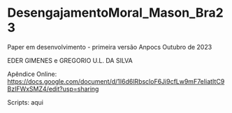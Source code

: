 # DesengajamentoMoral_Mason_Bra23

Paper em desenvolvimento - primeira versão Anpocs Outubro de 2023

EDER GIMENES e GREGORIO U.L. DA SILVA

Apêndice Online: https://docs.google.com/document/d/1I6d6lRbscloF6Ji9cfLw9mF7eIiatItC9BzIFWxSMZ4/edit?usp=sharing

Scripts: aqui

